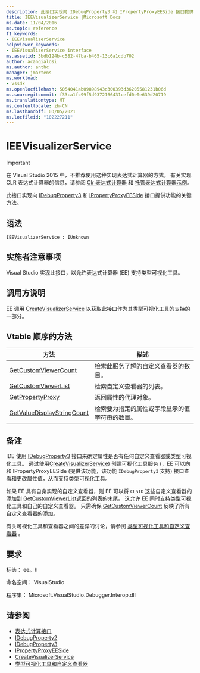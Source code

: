 ```yaml
---
description: 此接口实现向 IDebugProperty3 和 IPropertyProxyEESide 接口提供功能的关键方法。
title: IEEVisualizerService |Microsoft Docs
ms.date: 11/04/2016
ms.topic: reference
f1_keywords:
- IEEVisualizerService
helpviewer_keywords:
- IEEVisualizerService interface
ms.assetid: 3bdb124b-c582-47ba-b465-13c6a1cdb702
author: acangialosi
ms.author: anthc
manager: jmartens
ms.workload:
- vssdk
ms.openlocfilehash: 5054041ab09898943d300393d36205581231b06d
ms.sourcegitcommit: f33ca1fc99f5d9372166431cefd0e0e639d20719
ms.translationtype: MT
ms.contentlocale: zh-CN
ms.lasthandoff: 03/05/2021
ms.locfileid: "102227211"
---
```

# <a name="ieevisualizerservice"></a>IEEVisualizerService
> [!IMPORTANT]
> 在 Visual Studio 2015 中，不推荐使用这种实现表达式计算器的方式。 有关实现 CLR 表达式计算器的信息，请参阅 [Clr 表达式计算器](https://github.com/Microsoft/ConcordExtensibilitySamples/wiki/CLR-Expression-Evaluators) 和 [托管表达式计算器示例](https://github.com/Microsoft/ConcordExtensibilitySamples/wiki/Managed-Expression-Evaluator-Sample)。

 此接口实现向 [IDebugProperty3](../../../extensibility/debugger/reference/idebugproperty3.md) 和 [IPropertyProxyEESide](../../../extensibility/debugger/reference/ipropertyproxyeeside.md) 接口提供功能的关键方法。

## <a name="syntax"></a>语法

```
IEEVisualizerService : IUnknown
```

## <a name="notes-for-implementers"></a>实施者注意事项
 Visual Studio 实现此接口，以允许表达式计算器 (EE) 支持类型可视化工具。

## <a name="notes-for-callers"></a>调用方说明
 EE 调用 [CreateVisualizerService](../../../extensibility/debugger/reference/ieevisualizerserviceprovider-createvisualizerservice.md) 以获取此接口作为其类型可视化工具的支持的一部分。

## <a name="methods-in-vtable-order"></a>Vtable 顺序的方法

|方法|描述|
|------------|-----------------|
|[GetCustomViewerCount](../../../extensibility/debugger/reference/ieevisualizerservice-getcustomviewercount.md)|检索此服务了解的自定义查看器的数目。|
|[GetCustomViewerList](../../../extensibility/debugger/reference/ieevisualizerservice-getcustomviewerlist.md)|检索自定义查看器的列表。|
|[GetPropertyProxy](../../../extensibility/debugger/reference/ieevisualizerservice-getpropertyproxy.md)|返回属性的代理对象。|
|[GetValueDisplayStringCount](../../../extensibility/debugger/reference/ieevisualizerservice-getvaluedisplaystringcount.md)|检索要为指定的属性或字段显示的值字符串的数目。|

## <a name="remarks"></a>备注
 IDE 使用 [IDebugProperty3](../../../extensibility/debugger/reference/idebugproperty3.md) 接口来确定属性是否有任何自定义查看器或类型可视化工具。 通过使用[CreateVisualizerService](../../../extensibility/debugger/reference/ieevisualizerserviceprovider-createvisualizerservice.md)) 创建可视化工具服务 (，EE 可以向和 IPropertyProxyEESide (提供该功能，该功能 `IDebugProperty3` 支持) 接口查看和更改属性值，从而支持类型可视化工具。 [](../../../extensibility/debugger/reference/ipropertyproxyeeside.md)

 如果 EE 具有自身实现的自定义查看器，则 EE 可以将 `CLSID` 这些自定义查看器的添加到 [GetCustomViewerList](../../../extensibility/debugger/reference/ieevisualizerservice-getcustomviewerlist.md)返回的列表的末尾。 这允许 EE 同时支持类型可视化工具和自己的自定义查看器。 只需确保 [GetCustomViewerCount](../../../extensibility/debugger/reference/idebugproperty3-getcustomviewercount.md) 反映了所有自定义查看器的添加。

 有关可视化工具和查看器之间的差异的讨论，请参阅 [类型可视化工具和自定义查看器](../../../extensibility/debugger/type-visualizer-and-custom-viewer.md) 。

## <a name="requirements"></a>要求
 标头： ee。h

 命名空间： VisualStudio

 程序集： Microsoft.VisualStudio.Debugger.Interop.dll

## <a name="see-also"></a>请参阅
- [表达式计算接口](../../../extensibility/debugger/reference/expression-evaluation-interfaces.md)
- [IDebugProperty2](../../../extensibility/debugger/reference/idebugproperty2.md)
- [IDebugProperty3](../../../extensibility/debugger/reference/idebugproperty3.md)
- [IPropertyProxyEESide](../../../extensibility/debugger/reference/ipropertyproxyeeside.md)
- [CreateVisualizerService](../../../extensibility/debugger/reference/ieevisualizerserviceprovider-createvisualizerservice.md)
- [类型可视化工具和自定义查看器](../../../extensibility/debugger/type-visualizer-and-custom-viewer.md)
